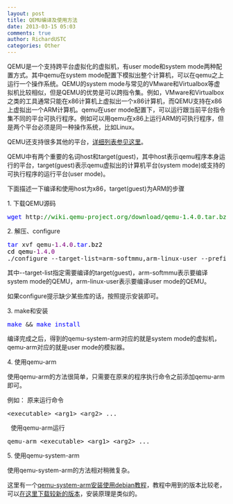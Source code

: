 ```yaml
---
layout: post
title: QEMU编译及使用方法
date: 2013-03-15 05:03
comments: true
author: RichardUSTC
categories: Other
---
```

<p>QEMU是一个支持跨平台虚拟化的虚拟机，有user mode和system mode两种配置方式。其中qemu在system mode配置下模拟出整个计算机，可以在qemu之上运行一个操作系统。QEMU的system mode与常见的VMware和Virtualbox等虚拟机比较相似，但是QEMU的优势是可以跨指令集。例如，VMware和Virtualbox之类的工具通常只能在x86计算机上虚拟出一个x86计算机，而QEMU支持在x86上虚拟出一个ARM计算机。qemu在user mode配置下，可以运行跟当前平台指令集不同的平台可执行程序。例如可以用qemu在x86上运行ARM的可执行程序，但是两个平台必须是同一种操作系统，比如Linux。</p>
<p>QEMU还支持很多其他的平台，<a title="QEMU支持列表" href="http://qemu.weilnetz.de/qemu-doc.html#intro_005ffeatures" target="_blank">详细列表参见这里</a>。</p>
<p>QEMU中有两个重要的名词host和target(guest)，其中host表示qemu程序本身运行的平台，target(guest)表示qemu虚拟出的计算机平台(system mode)或支持的可执行程序的运行平台(user mode)。</p>
<p>下面描述一下编译和使用host为x86，target(guest)为ARM的步骤</p>
<p>1. 下载QEMU源码</p>
<div class="cnblogs_code">
<pre><span style="color: #0000ff;">wget</span> http:<span style="color: #008000;">//</span><span style="color: #008000;">wiki.qemu-project.org/download/qemu-1.4.0.tar.bz2</span></pre>
</div>
<p>2. 解压、configure</p>
<div class="cnblogs_code">
<pre><span style="color: #0000ff;">tar</span> xvf qemu-<span style="color: #800080;">1.4</span>.<span style="color: #800080;">0</span>.<span style="color: #0000ff;">tar</span><span style="color: #000000;">.bz2
cd qemu</span>-<span style="color: #800080;">1.4</span>.<span style="color: #800080;">0</span><span style="color: #000000;">
.</span>/configure --target-list=arm-softmmu,arm-linux-user --prefix=&lt;prefix&gt;</pre>
</div>
<p>其中--target-list指定需要编译的target(guest)，arm-softmmu表示要编译system mode的QEMU，arm-linux-user表示要编译user mode的QEMU。</p>
<p>如果configure提示缺少某些库的话，按照提示安装即可。</p>
<p>3. make和安装</p>
<div class="cnblogs_code">
<pre><span style="color: #0000ff;">make</span> &amp;&amp; <span style="color: #0000ff;">make</span> <span style="color: #0000ff;">install</span></pre>
</div>
<p>编译完成之后，得到的qemu-system-arm对应的就是system mode的虚拟机，qemu-arm对应的就是user mode的模拟器。</p>
<p>4. 使用qemu-arm</p>
<p>使用qemu-arm的方法很简单，只需要在原来的程序执行命令之前添加qemu-arm即可。</p>
<p><span>例如： 原来运行命令</span></p>
<div class="cnblogs_code">
<pre>&lt;executable&gt; &lt;arg1&gt; &lt;arg2&gt;&nbsp;...</pre>
</div>
<p>&nbsp;&nbsp;使用qemu-arm运行</p>
<div class="cnblogs_code">
<pre>qemu-arm &lt;executable&gt; &lt;arg1&gt; &lt;arg2&gt; ...</pre>
</div>
<p>5. 使用qemu-system-arm</p>
<p>使用qemu-system-arm的方法相对稍微复杂。</p>
<p>这里有一个<a href="http://www.aurel32.net/info/debian_arm_qemu.php">qemu-system-arm安装使用debian教程</a>，教程中用到的版本比较老，可以<a href="http://people.debian.org/~aurel32/qemu/armel/" target="_blank">在这里下载较新的版本</a>，安装原理是类似的。</p>